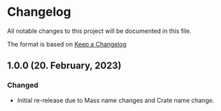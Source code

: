 # Changelog

All notable changes to this project will be documented in this file.

The format is based on [Keep a Changelog](https://keepachangelog.com/en/1.0.0/)

## 1.0.0 (20. February, 2023)
### Changed
- Initial re-release due to Mass name changes and Crate name change.
